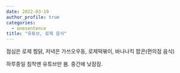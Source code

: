```yaml
---
date: 2022-03-19
author_profile: true
categories:
  - onesentence
title: "유튜브, 로제 음식"
---
```


점심은 로제 찜닭, 저녁은 가쓰오우동, 로제떡볶이, 바나나킥 팝콘(편의점 음식)

하루종일 침착맨 유튜브만 봄. 중간에 낮잠잠.